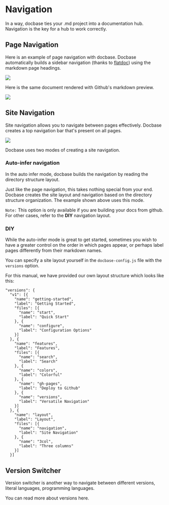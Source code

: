 # Navigation

In a way, docbase ties your .md project into a documentation hub. Navigation is the key for a hub to work correctly.

## Page Navigation

Here is an example of page navigation with docbase. Docbase automatically builds a sidebar navigation (thanks to [flatdoc](https://github.com/rstacruz/flatdoc)) using the markdown page headings.

[![](https://i.imgur.com/Hg0lrgJ.png)](http://farhan687.github.io/emberjs/v2.2.0/applications/run-loop.html)

Here is the same document rendered with Github's markdown preview.

[![](https://i.imgur.com/VFIGGnj.png)](https://github.com/farhan687/emberjs/blob/master/source/v2.2.0/applications/run-loop.md)

## Site Navigation

Site navigation allows you to navigate between pages effectively. Docbase creates a top navigation bar that's present on all pages.

[![](https://i.imgur.com/a3QL0vo.png)](http://farhan687.github.io/emberjs/)

Docbase uses two modes of creating a site navigation.

### Auto-infer navigation

In the auto infer mode, docbase builds the navigation by reading the directory structure layout.

Just like the page navigation, this takes nothing special from your end. Docbase creates the site layout and navigation based on the directory structure organization. The example shown above uses this mode.

``Note:`` This option is only available if you are building your docs from github. For other cases, refer to the **DIY** navigation layout.

### DIY

While the auto-infer mode is great to get started, sometimes you wish to have a greater control on the order in which pages appear, or perhaps label pages differently from their markdown names.

You can specify a site layout yourself in the ``docbase-config.js`` file with the ``versions`` option.

For this manual, we have provided our own layout structure which looks like this:

```
"versions": {
  "v1": [{
    "name": "getting-started",
    "label": "Getting Started",
    "files": [{
      "name": "start",
      "label": "Quick Start"
    }, {
      "name": "configure",
      "label": "Configuration Options"
    }]
  }, {
    "name": "features",
    "label": "Features",
    "files": [{
      "name": "search",
      "label": "Search"
    }, {
      "name": "colors",
      "label": "Colorful"
    }, {
      "name": "gh-pages",
      "label": "Deploy to Github"
    }, {
      "name": "versions",
      "label": "Versatile Navigation"
    }]
  }, {
    "name": "layout",
    "label": "Layout",
    "files": [{
      "name": "navigation",
      "label": "Site Navigation"
    }, {
      "name": "3col",
      "label": "Three columns"
    }]
  }]
```

## Version Switcher

Version switcher is another way to navigate between different versions, literal languages, programming languages.

You can read more about versions here.
